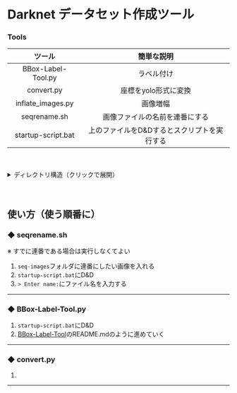 # Darknet データセット作成ツール

### Tools
| ツール             | 簡単な説明                 |
| :---:              | :---:                |
| BBox-Label-Tool.py | ラベル付け         |
| convert.py         | 座標をyolo形式に変換 |
| inflate_images.py  | 画像増幅             |
|seqrename.sh|画像ファイルの名前を連番にする|
|startup-script.bat | 上のファイルをD&Dするとスクリプトを実行する|

<br>
<br>

<details><summary>ディレクトリ構造（クリックで展開）</summary><div>

```
# 例
C:.
│  darknet.exe
│  ...
│  base.cfg
│  BBox-Label-Tool.py
│  convert.py
│  inflate_images.py
│  README.md
│  seqrename.sh
│  startup-script.bat
│  
├─datasets
│  │  classes.txt
│  │  
│  ├─Images
│  │  ├─001
│  │  │      test.jpg
│  │  │      test2.jpg
│  │  │      test3.jpg
│  │  │      
│  │  └─002
│  │          est.jpg
│  │          est2.jpg
│  │          est3.jpg
│  │          
│  └─Labels
│      ├─001
│      │      test.txt
│      │      test2.txt
│      │      test3.txt
│      │      
│      └─002
│              est.txt
│              est2.txt
│              est3.txt
│              
└─seqrename-images
        tsukareta001.jpg
        tsukareta002.jpg
        tsukareta003.jpg
```
</div></details>

<br>
<br>

## 使い方（使う順番に）


### ◆ seqrename.sh

※ すでに連番である場合は実行しなくてよい  

1. `seq-images`フォルダに連番にしたい画像を入れる
1. `startup-script.bat`にD&D
1. `> Enter name:`にファイル名を入力する

***

### ◆ BBox-Label-Tool.py

1. `startup-script.bat`にD&D
1. <a href="https://github.com/puzzledqs/BBox-Label-Tool" target="_blank">BBox-Label-Tool</a>のREADME.mdのように進めていく

***

### ◆ convert.py

1. 

***







